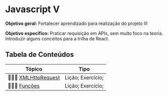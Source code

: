 # Javascript V

**Objetivo geral:**  Fortalecer aprendizado para realização do projeto III

**Objetivo específico:** Praticar requisição em APIs, sem muito foco na teoria. Introduzir alguns conceitos para a trilha de React.

## Tabela de Conteúdos

| Tópico      | Tipo |
| ----------- | ----------- |
| 👩🏾‍🏫 [XMLHttpRequest](01.%20XMLHttpRequest/README.md) | Lição; Exercício; |
| 👩🏾‍🏫 [Funções](01.%20Javascript/01.%20Funções.md) | Lição; Exercício; |

